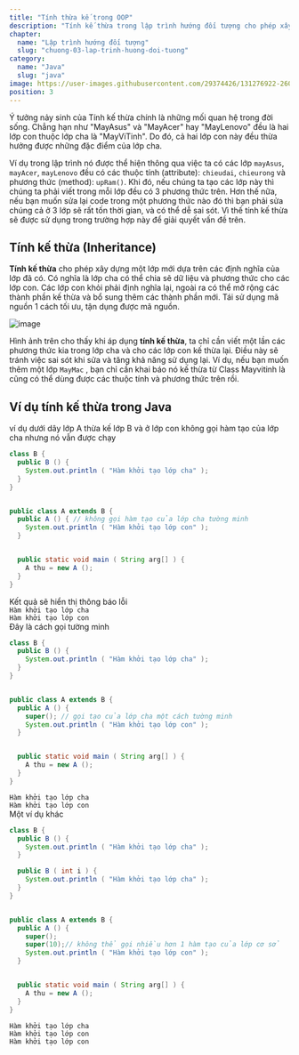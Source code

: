 ```yaml
---
title: "Tính thừa kế trong OOP"
description: "Tính kế thừa trong lập trình hướng đối tượng cho phép xây dựng một lớp mới dựa trên các định nghĩa của lớp đã có"
chapter:
  name: "Lập trình hướng đối tượng"
  slug: "chuong-03-lap-trinh-huong-doi-tuong"
category:
  name: "Java"
  slug: "java"
image: https://user-images.githubusercontent.com/29374426/131276922-2608f214-0690-4eb4-96e3-b7384d4b2df3.png
position: 3
---
```


Ý tưởng nảy sinh của Tính kế thừa chính là những mối quan hệ trong đời sống. Chẳng hạn như "MayAsus" và "MayAcer" hay "MayLenovo" đều là hai lớp con thuộc lớp cha là "MayViTinh". Do đó, cả hai lớp con này đều thừa hưởng được những đặc điểm của lớp cha.

Ví dụ trong lập trình nó được thể hiện thông qua việc ta có các lớp `mayAsus`, `mayAcer`, `mayLenovo` đều có các thuộc tính (attribute): `chieudai`, `chieurong` và phương thức (method): `upRam()`. Khi đó, nếu chúng ta tạo các lớp này thì chúng ta phải viết trong mỗi lớp đều có 3 phương thức trên. Hơn thế nữa, nếu bạn muốn sửa lại code trong một phương thức nào đó thì bạn phải sửa chúng cả ở 3 lớp sẽ rất tốn thời gian, và có thể dễ sai sót. Vì thế tính kế thừa sẽ được sử dụng trong trường hợp này để giải quyết vấn đề trên.

## Tính kế thừa (Inheritance)

**Tính kế thừa** cho phép xây dựng một lớp mới dựa trên các định nghĩa của lớp đã có. Có nghĩa là lớp cha có thể chia sẽ dữ liệu và phương thức cho các lớp con. Các lớp con khỏi phải định nghĩa lại, ngoài ra có thể mở rộng các thành phần kế thừa và bổ sung thêm các thành phần mới. Tái sử dụng mã nguồn 1 cách tối ưu, tận dụng được mã nguồn.

![image](https://user-images.githubusercontent.com/29374426/131276922-2608f214-0690-4eb4-96e3-b7384d4b2df3.png)

Hình ảnh trên cho thấy khi áp dụng **tính kế thừa**, ta chỉ cần viết một lần các phương thức kia trong lớp cha và cho các lớp con kế thừa lại. Điều này sẽ tránh việc sai sót khi sửa và tăng khả năng sử dụng lại. Ví dụ, nếu bạn muốn thêm một lớp `MayMac` , bạn chỉ cần khai báo nó kế thừa từ Class Mayvitinh là cũng có thể dùng được các thuộc tính và phương thức trên rồi.

## Ví dụ tính kế thừa trong Java

<div class="example">ví dụ dưới dây lớp A thừa kế lớp B và ở lớp con không gọi hàm tạo của lớp cha nhưng nó vẫn được chạy</div>

```java
class B {
  public B () {
    System.out.println ( "Hàm khởi tạo lớp cha" );
  }
}


public class A extends B {
  public A () { // không gọi hàm tạo của lớp cha tường minh
    System.out.println ( "Hàm khởi tạo lớp con" );
  }


  public static void main ( String arg[] ) {
    A thu = new A ();
  }
}
```

<div class="window">
  <div class="window-header">
    <div class="action-buttons"></div>
    <span class="title-popup">Kết quả sẽ hiển thị thông báo lỗi</span>
  </div>
  <div class="window-body">
    <code>Hàm khởi tạo lớp cha</code><br/>
    <code>Hàm khởi tạo lớp con</code><br/>
</content-result>

<div class="example">Đây là cách gọi tường minh</div>

```java
class B {
  public B () {
    System.out.println ( "Hàm khởi tạo lớp cha" );
  }
}


public class A extends B {
  public A () {
    super(); // gọi tạo của lớp cha một cách tường minh
    System.out.println ( "Hàm khởi tạo lớp con" );
  }


  public static void main ( String arg[] ) {
    A thu = new A ();
  }
}
```

<content-result>
    <code>Hàm khởi tạo lớp cha</code><br/>
    <code>Hàm khởi tạo lớp con</code><br/>
</content-result>

<div class="example">Một ví dụ khác</div>

```java
class B {
  public B () {
    System.out.println ( "Hàm khởi tạo lớp cha" );
  }

  public B ( int i ) {
    System.out.println ( "Hàm khởi tạo lớp cha" );
  }
}


public class A extends B {
  public A () {
    super();
    super(10);// không thể gọi nhiều hơn 1 hàm tạo của lớp cơ sở
    System.out.println ( "Hàm khởi tạo lớp con" );
  }


  public static void main ( String arg[] ) {
    A thu = new A ();
  }
}
```

<content-result>
    <code>Hàm khởi tạo lớp cha</code><br/>
    <code>Hàm khởi tạo lớp con</code><br/>
    <code>Hàm khởi tạo lớp con</code>
</content-result>

